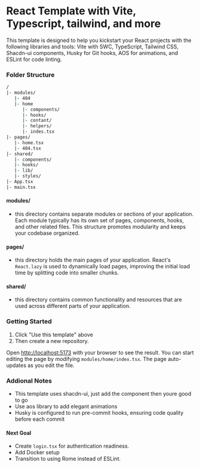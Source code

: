 # React Template with Vite, Typescript, tailwind, and more

This template is designed to help you kickstart your React projects with the following libraries and tools: Vite with SWC, TypeScript, Tailwind CSS, Shacdn-ui components, Husky for Git hooks, AOS for animations, and ESLint for code linting.

### Folder Structure

```bash
/
|- modules/
   |- 404
   |- home 
      |- components/
      |- hooks/
      |- contant/
      |- helpers/
      |- indes.tsx
|- pages/
   |- home.tsx
   |- 404.tsx
|- shared/
   |- components/
   |- hooks/
   |- lib/
   |- styles/
|- App.tsx
|- main.tsx
```

#### modules/

- this directory contains separate modules or sections of your application. Each module typically has its own set of pages, components, hooks, and other related files. This structure promotes modularity and keeps your codebase organized.

#### pages/

- this directory holds the main pages of your application. React's `React.lazy` is used to dynamically load pages, improving the initial load time by splitting code into smaller chunks.

#### shared/

- this directory contains common functionality and resources that are used across different parts of your application.

### Getting Started

1. Click "Use this template" above
2. Then create a new repository.

Open [http://localhost:5173](http://localhost:3000/) with your browser to see the result. You can start editing the page by modifying `modules/home/index.tsx`. The page auto-updates as you edit the file.

### Addional Notes

* This template uses shacdn-ui, just add the component then youre good to go
* Use aos library to add elegant animations
* Husky is configured to run pre-commit hooks, ensuring code quality before each commit

#### Next Goal

* Create `login.tsx` for authentication readiness.
* Add Docker setup
* Transition to using Rome instead of ESLint.
